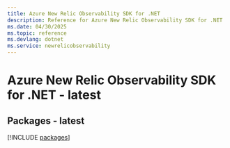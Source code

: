 ```yaml
---
title: Azure New Relic Observability SDK for .NET
description: Reference for Azure New Relic Observability SDK for .NET
ms.date: 04/30/2025
ms.topic: reference
ms.devlang: dotnet
ms.service: newrelicobservability
---
```

# Azure New Relic Observability SDK for .NET - latest
## Packages - latest
[!INCLUDE [packages](new-relic-observability-index.md)]